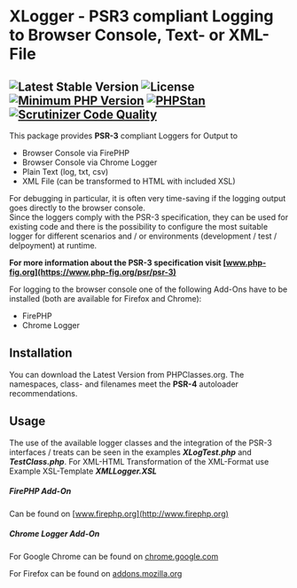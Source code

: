﻿# XLogger - PSR3 compliant Logging to Browser Console, Text- or XML-File

 ![Latest Stable Version](https://img.shields.io/badge/release-v1.0.0-brightgreen.svg)
 ![License](https://img.shields.io/packagist/l/gomoob/php-pushwoosh.svg)
 [![Minimum PHP Version](https://img.shields.io/badge/php-%3E%3D%207.4-8892BF.svg)](https://php.net/)
 [![PHPStan](https://img.shields.io/badge/PHPStan-enabled-brightgreen.svg?style=flat)](https://phpstan.org/)
 [![Scrutinizer Code Quality](https://scrutinizer-ci.com/g/Stefanius67/XLogger/badges/quality-score.png?b=master)](https://scrutinizer-ci.com/g/Stefanius67/XLogger/?branch=master)
----------
This package provides **PSR-3** compliant Loggers for Output to
- Browser Console via FirePHP
- Browser Console via Chrome Logger
- Plain Text (log, txt, csv)
- XML File (can be transformed to HTML with included XSL)

For debugging in particular, it is often very time-saving if the logging output goes directly to the browser console.  
Since the loggers comply with the PSR-3 specification, they can be used for existing code and there is the possibility to configure the most suitable logger for different scenarios and / or environments (development / test / delpoyment) at runtime.

**For more information about the PSR-3 specification visit [www.php-fig.org](https://www.php-fig.org/psr/psr-3)**

For logging to the browser console one of the following Add-Ons have to be installed (both are available for Firefox and Chrome):
- FirePHP
- Chrome Logger
 
## Installation   
You can download the  Latest Version from PHPClasses.org. The namespaces, class- and filenames meet the **PSR-4** autoloader recommendations.

## Usage
The use of the available logger classes and the integration of the PSR-3 interfaces / treats can be seen in the examples ***XLogTest.php*** and ***TestClass.php***.
For XML-HTML Transformation of the XML-Format use Example XSL-Template ***XMLLogger.XSL***

##### FirePHP Add-On
Can be found on [www.firephp.org](http://www.firephp.org)

##### Chrome Logger Add-On
For Google Chrome can be found on
[chrome.google.com](https://chrome.google.com/webstore/detail/chrome-logger/noaneddfkdjfnfdakjjmocngnfkfehhd)  

For Firefox can be found on [addons.mozilla.org](https://addons.mozilla.org/de/firefox/addon/chromelogger/)
